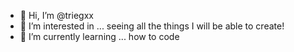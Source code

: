 - 👋 Hi, I’m @triegxx
- 👀 I’m interested in ... seeing all the things I will be able to create!
- 🌱 I’m currently learning ... how to code


<!---
triegxx/triegxx is a ✨ special ✨ repository because its `README.md` (this file) appears on your GitHub profile.
You can click the Preview link to take a look at your changes.
--->
